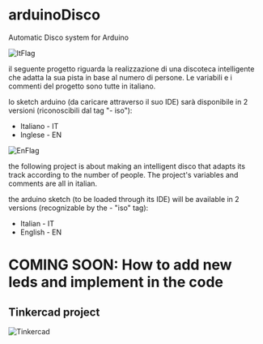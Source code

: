 # arduinoDisco
Automatic Disco system for Arduino

![ItFlag](https://user-images.githubusercontent.com/84080587/194774644-66c6fa81-5d29-4b5c-a49f-c68afc953cde.png)

il seguente progetto riguarda la realizzazione di una discoteca intelligente che adatta la sua pista in base al numero di persone.
Le variabili e i commenti del progetto sono tutte in italiano.

lo sketch arduino (da caricare attraverso il suo IDE) sarà disponibile in 2 versioni (riconoscibili dal tag "- iso"): 
- Italiano - IT
- Inglese - EN

![EnFlag](https://user-images.githubusercontent.com/84080587/194774673-78c41fb4-463f-4ccd-86cf-5b8cb443272e.png)

the following project is about making an intelligent disco that adapts its track according to the number of people.
The project's variables and comments are all in italian.

the arduino sketch (to be loaded through its IDE) will be available in 2 versions (recognizable by the - "iso" tag): 
- Italian - IT
- English - EN

# COMING SOON: How to add new leds and implement in the code

## Tinkercad project

![Tinkercad](https://user-images.githubusercontent.com/84080587/194775403-9f35a7ad-79f5-4fea-b5dc-288bc9b9d3bb.PNG)



